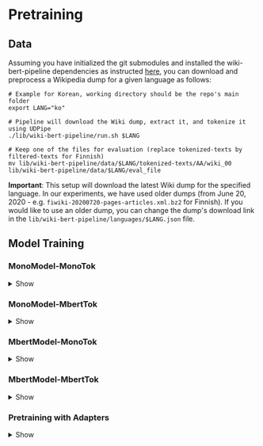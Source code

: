 # Pretraining

## Data
Assuming you have initialized the git submodules and installed the wiki-bert-pipeline dependencies as instructed [here](../README.md#Setup), you can download and preprocess a Wikipedia dump for a given language as follows:

```
# Example for Korean, working directory should be the repo's main folder
export LANG="ko"

# Pipeline will download the Wiki dump, extract it, and tokenize it using UDPipe
./lib/wiki-bert-pipeline/run.sh $LANG

# Keep one of the files for evaluation (replace tokenized-texts by filtered-texts for Finnish)
mv lib/wiki-bert-pipeline/data/$LANG/tokenized-texts/AA/wiki_00 lib/wiki-bert-pipeline/data/$LANG/eval_file
```

**Important**: This setup will download the latest Wiki dump for the specified language. In our experiments, we have used older dumps (from June 20, 2020 - e.g. `fiwiki-20200720-pages-articles.xml.bz2` for Finnish). If you would like to use an older dump, you can change the dump's download link in the `lib/wiki-bert-pipeline/languages/$LANG.json` file.

## Model Training

### MonoModel-MonoTok

<details>
<summary>Show</summary>    
&nbsp;

You can start pretraining a MonoModel-MonoTok model as shown below.

**Important**:
- Ensure to pass `--overwrite_cache` because many of the wiki files have the same names and will otherwise not be read correctly
- For the Finnish MonoModel-MonoTok, additionally pass the flag `--whole_word_mask` and replace `tokenized-texts` by `filtered-texts` in the data path
- 

```
# Example for Korean, working directory is repo's main folder
export LANG="ko"
export TOKENIZER="snunlp/KR-BERT-char16424"

# First phase of pretraining with block size 128
python pretraining/run_pretraining.py \
        --output_dir $LANG-monomodel-monotok-p1 \
        --model_type bert \
        --tokenizer_name $TOKENIZER \
        --do_train \
        --train_data_files lib/wiki-bert-pipeline/data/$LANG/tokenized-texts \
        --do_eval \
        --eval_data_file lib/wiki-bert-pipeline/data/$LANG/eval_file \
        --mlm \
        --max_steps 900000 \
        --warmup_steps 10000 \
        --weight_decay 0.01 \
        --learning_rate 1e-4 \
        --per_device_train_batch_size 64 \
        --gradient_accumulation_steps 1 \
        --block_size 128 \
        --save_steps 10000 \
        --save_total_limit 5 \
        --evaluate_during_training \
        --logging_steps 500 \
        --fp16 \
        --overwrite_cache
     
# Second phase of pretraining with block size 512
python pretraining/run_pretraining.py \
        --output_dir $LANG-monomodel-monotok-p2 \
        --model_type bert \
        --model_name_or_path $LANG-monomodel-monotok-p1 \
        --tokenizer_name $TOKENIZER \
        --do_train \
        --train_data_files lib/wiki-bert-pipeline/data/$LANG/tokenized-texts \
        --do_eval \
        --eval_data_file lib/wiki-bert-pipeline/data/$LANG/eval_file \
        --mlm \
        --max_steps 100000 \
        --warmup_steps 10000 \
        --weight_decay 0.01 \
        --learning_rate 1e-4 \
        --per_device_train_batch_size 16 \
        --gradient_accumulation_steps 4 \
        --block_size 512 \
        --save_steps 10000 \
        --save_total_limit 5 \
        --evaluate_during_training \
        --logging_steps 500 \
        --fp16 \
        --overwrite_cache
```

</details>


### MonoModel-MbertTok

<details>
<summary>Show</summary>
&nbsp;

You can start pretraining a MonoModel-MbertTok model as shown below.

**Important**:
- Ensure to pass `--overwrite_cache` because many of the wiki files have the same names and will otherwise not be read correctly
- For the Finnish MonoModel-MbertTok, additionally pass the flag `--whole_word_mask` and replace `tokenized-texts` by `filtered-texts` in the data path
- You can use the `bert-base-multilingual` tokenizer. However, we have reduced the vocabulary of mBERT's tokenizer using [reduce_tokenizer.py](reduce_tokenizer.py) to facilitate training. The script contains usage instructions. We have also uploaded our reduced tokenizers to [reduced_tokenizers](reduced_tokenizers).

&nbsp;

```
# Example for Korean, working directory is repo's main folder
export LANG="ko"
export TOKENIZER="pretraining/reduced_tokenizers/$LANG-mbert-reduced"

# First phase of pretraining with block size 128
python pretraining/run_pretraining.py \
        --output_dir $LANG-monomodel-mberttok-p1 \
        --model_type bert \
        --tokenizer_name $TOKENIZER \
        --do_train \
        --train_data_files lib/wiki-bert-pipeline/data/$LANG/tokenized-texts \
        --do_eval \
        --eval_data_file lib/wiki-bert-pipeline/data/$LANG/eval_file \
        --mlm \
        --max_steps 900000 \
        --warmup_steps 10000 \
        --weight_decay 0.01 \
        --learning_rate 1e-4 \
        --per_device_train_batch_size 64 \
        --gradient_accumulation_steps 1 \
        --block_size 128 \
        --save_steps 10000 \
        --save_total_limit 5 \
        --evaluate_during_training \
        --logging_steps 500 \
        --fp16 \
        --overwrite_cache
     
# Second phase of pretraining with block size 512
python pretraining/run_pretraining.py \
        --output_dir $LANG-monomodel-mberttok-p2 \
        --model_type bert \
        --model_name_or_path $LANG-monomodel-mberttok-p1 \
        --tokenizer_name $TOKENIZER \
        --do_train \
        --train_data_files lib/wiki-bert-pipeline/data/$LANG/tokenized-texts \
        --do_eval \
        --eval_data_file lib/wiki-bert-pipeline/data/$LANG/eval_file \
        --mlm \
        --max_steps 100000 \
        --warmup_steps 10000 \
        --weight_decay 0.01 \
        --learning_rate 1e-4 \
        --per_device_train_batch_size 16 \
        --gradient_accumulation_steps 4 \
        --block_size 512 \
        --save_steps 10000 \
        --save_total_limit 5 \
        --evaluate_during_training \
        --logging_steps 500 \
        --fp16 \
        --overwrite_cache
```

</details>

### MbertModel-MonoTok

<details>
<summary>Show</summary>
&nbsp 

You can start pretraining an MbertModel-MonoTok model as shown below.

**Important**:
- Ensure to pass `--overwrite_cache` because many of the wiki files have the same names and will otherwise not be read correctly
- For the Finnish MbertModel-MonoTok, replace `tokenized-texts` by `filtered-texts` in the data path

&nbsp;

```
# Example for Korean, working directory is repo's main folder
export LANG="ko"
export TOKENIZER="snunlp/KR-BERT-char16424"

python pretraining/run_pretraining.py \
        --output_dir $LANG-mbertmodel-monotok \
        --model_type bert \
        --model_name_or_path bert-base-multilingual-cased \
        --tokenizer_name $TOKENIZER \
        --do_train \
        --train_data_files lib/wiki-bert-pipeline/data/$LANG/tokenized-texts \
        --do_eval \
        --eval_data_file lib/wiki-bert-pipeline/data/$LANG/eval_file \
        --mlm \
        --max_steps 250000 \
        --warmup_steps 10000 \
        --weight_decay 0.01 \
        --learning_rate 1e-4 \
        --per_device_train_batch_size 16 \
        --gradient_accumulation_steps 4 \
        --block_size 512 \
        --save_steps 10000 \
        --save_total_limit 5 \
        --evaluate_during_training \
        --logging_steps 500 \
        --fp16 \
        --new_embeddings \
        --freeze_base_model \
        --overwrite_cache

```

</details>

### MbertModel-MbertTok

<details>
<summary>Show</summary>
&nbsp 

You can start pretraining a MbertModel-MbertTok model as shown below.

**Important**:
- Ensure to pass `--overwrite_cache` because many of the wiki files have the same names and will otherwise not be read correctly
- For the Finnish MbertModel-MbertTok, replace `tokenized-texts` by `filtered-texts` in the data path

&nbsp;

```
# Example for Korean, working directory is repo's main folder
export LANG="ko"
export TOKENIZER="pretraining/reduced_tokenizers/$LANG-mbert-reduced"

python pretraining/run_pretraining.py \
        --output_dir $LANG-mbertmodel-mberttok \
        --model_type bert \
        --model_name_or_path bert-base-multilingual-cased \
        --tokenizer_name $TOKENIZER \
        --do_train \
        --train_data_files lib/wiki-bert-pipeline/data/$LANG/tokenized-texts \
        --do_eval \
        --eval_data_file lib/wiki-bert-pipeline/data/$LANG/eval_file \
        --mlm \
        --max_steps 250000 \
        --warmup_steps 10000 \
        --weight_decay 0.01 \
        --learning_rate 1e-4 \
        --per_device_train_batch_size 16 \
        --gradient_accumulation_steps 4 \
        --block_size 512 \
        --save_steps 10000 \
        --save_total_limit 5 \
        --evaluate_during_training \
        --logging_steps 500 \
        --fp16 \
        --new_embeddings \
        --freeze_base_model \
        --overwrite_cache

```

</details>

### Pretraining with Adapters

<details>
<summary>Show</summary>
&nbsp 

You can start pretraining an MbertModel-MonoTok model together with an injected language adapter as shown below.

**Important**:
- Ensure to pass `--overwrite_cache` because many of the wiki files have the same names and will otherwise not be read correctly
- For the Finnish model, replace `tokenized-texts` by `filtered-texts` in the data path

&nbsp;

```
# Example for Korean, working directory is repo's main folder
export LANG="ko"
export TOKENIZER="snunlp/KR-BERT-char16424"

python pretraining/run_pretraining.py \
    --output_dir  \
    --model_type bert \
    --model_name_or_path bert-base-multilingual-cased \
    --tokenizer_name $TOKENIZER \
    --do_train \
    --train_data_files lib/wiki-bert-pipeline/data/$LANG/tokenized-texts \
    --do_eval \
    --eval_data_file lib/wiki-bert-pipeline/data/$LANG/eval_file \
    --mlm \
    --max_steps 250000 \
    --warmup_steps 10000 \
    --weight_decay 0.01 \
    --learning_rate 1e-4 \
    --per_device_train_batch_size 16 \
    --gradient_accumulation_steps 4 \
    --block_size 512 \
    --save_steps 10000 \
    --save_total_limit 5 \
    --evaluate_during_training \
    --logging_steps 500 \
    --fp16 \
    --new_embeddings \
    --freeze_base_model \
    --train_adapter \
    --language $LANG \
    --overwrite_cache
```


